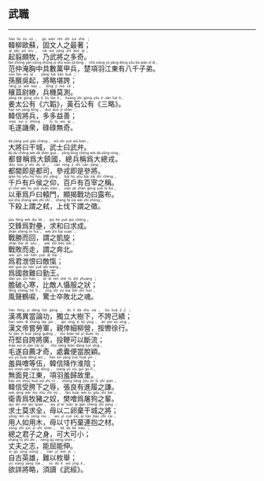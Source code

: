 ## 武職
---
<div>

<p>
<ruby><rb> 韓柳歐蘇，固文人之最著； </rb> <rt>hán  liǔ  ōu  sū ， gù  wén  rén  zhī  zuì  zhe ；</rt></ruby><BR>
<ruby><rb> 起翦頗牧，乃武將之多奇。 </rb> <rt>qǐ  jiǎn  pō  mù ， nǎi  wǔ  jiāng  zhī  duō  qí 。</rt></ruby><BR>
<ruby><rb> 范仲淹胸中具數萬甲兵，楚項羽江東有八千子弟。 </rb> <rt>fàn  zhòng  yān  xiōng  zhōng  jù  shù  wàn  jiǎ  bīng ， chǔ  xiàng  yǔ  jiāng  dōng  yǒu  bā  qiān  zǐ  dì 。</rt></ruby><BR>
<ruby><rb> 孫臏吳起，將略堪誇； </rb> <rt>sūn  bìn  wú  qǐ ， jiāng  lüè  kān  kuā ；</rt></ruby><BR>
<ruby><rb> 穰苴尉繚，兵機莫測。 </rb> <rt>ráng  jū  wèi  liáo ， bīng  jī  mò  cè 。</rt></ruby><BR>
<ruby><rb> 姜太公有《六韜》，黃石公有《三略》。 </rb> <rt>jiāng  tài  gōng  yǒu 《 liù  tāo 》， huáng  shí  gōng  yǒu 《 sān  lüè 》。</rt></ruby><BR>
<ruby><rb> 韓信將兵，多多益善； </rb> <rt>hán  xìn  jiāng  bīng ， duō  duō  yì  shàn ；</rt></ruby><BR>
<ruby><rb> 毛遂譏衆，碌碌無奇。 </rb> <rt>máo  suì  jī  zhòng ， lù  lù  wú  qí 。</rt></ruby><BR></P>

<p>
<ruby><rb> 大將曰干城，武士曰武弁。 </rb> <rt>dà  jiāng  yuē  gān  chéng ， wǔ  shì  yuē  wǔ  biàn 。</rt></ruby><BR>
<ruby><rb> 都督稱爲大鎮國，總兵稱爲大總戎。 </rb> <rt>dū  du  chēng  wèi  dà  zhèn  guó ， zǒng  bīng  chēng  wèi  dà  zǒng  róng 。</rt></ruby><BR>
<ruby><rb> 都閫即是都司，參戎即是參將。 </rb> <rt>dōu  kǔn  jí  shì  dū  sī ， cān  róng  jí  shì  cān  jiāng 。</rt></ruby><BR>
<ruby><rb> 千戶有戶侯之仰，百戶有百宰之稱。 </rb> <rt>qiān  hù  yǒu  hù  hóu  zhī  yǎng ， bǎi  hù  yǒu  bǎi  zǎi  zhī  chēng 。</rt></ruby><BR>
<ruby><rb> 以車爲戶曰轅門，顯揭戰功曰露布。 </rb> <rt>yǐ  chē  wèi  hù  yuē  yuán  mén ， xiǎn  jiē  zhàn  gōng  yuē  lù  bù 。</rt></ruby><BR>
<ruby><rb> 下殺上謂之弒，上伐下謂之徵。 </rb> <rt>xià  shā  shàng  wèi  zhī  shì ， shàng  fá  xià  wèi  zhī  zhēng 。</rt></ruby><BR></P>

<p>
<ruby><rb> 交鋒爲對壘，求和曰求成。 </rb> <rt>jiāo  fēng  wèi  duì  lěi ， qiú  hé  yuē  qiú  chéng 。</rt></ruby><BR>
<ruby><rb> 戰勝而回，謂之凱旋； </rb> <rt>zhàn  shèng  ér  huí ， wèi  zhī  kǎi  xuán ；</rt></ruby><BR>
<ruby><rb> 戰敗而走，謂之奔北。 </rb> <rt>zhàn  bài  ér  zǒu ， wèi  zhī  bēn  běi 。</rt></ruby><BR>
<ruby><rb> 爲君泄恨曰敵愾； </rb> <rt>wèi  jūn  xiè  hèn  yuē  dí  kài ；</rt></ruby><BR>
<ruby><rb> 爲國救難曰勤王。 </rb> <rt>wèi  guó  jiù  nán  yuē  qín  wáng 。</rt></ruby><BR>
<ruby><rb> 膽破心寒，比敵人懾服之狀； </rb> <rt>dǎn  pò  xīn  hán ， bǐ  dí  rén  shè  fú  zhī  zhuàng ；</rt></ruby><BR>
<ruby><rb> 風聲鶴唳，驚士卒敗北之魂。 </rb> <rt>fēng  shēng  hè  lì ， jīng  shì  zú  bài  běi  zhī  hún 。</rt></ruby><BR></P>

<p>
<ruby><rb> 漢馮異當論功，獨立大樹下，不誇己績； </rb> <rt>hàn  féng  yì  dāng  lùn  gōng ， dú  lì  dà  shù  xià ， bù  kuā  jǐ  jī ；</rt></ruby><BR>
<ruby><rb> 漢文帝嘗勞軍，親倖細柳營，按轡徐行。 </rb> <rt>hàn  wén  dì  cháng  láo  jūn ， qīn  xìng  xì  liǔ  yíng ， àn  pèi  xú  xíng 。</rt></ruby><BR>
<ruby><rb> 苻堅自誇將廣，投鞭可以斷流； </rb> <rt>fú  jiān  zì  kuā  jiāng  guǎng ， tóu  biān  kě  yǐ  duàn  liú ；</rt></ruby><BR>
<ruby><rb> 毛遂自薦才奇，處囊便當脫穎。 </rb> <rt>máo  suì  zì  jiàn  cái  qí ， chù  náng  biàn  dāng  tuō  yǐng 。</rt></ruby><BR>
<ruby><rb> 羞與噲等伍，韓信降作淮陰； </rb> <rt>xiū  yǔ  kuài  děng  wǔ ， hán  xìn  jiàng  zuò  huái  yīn ；</rt></ruby><BR>
<ruby><rb> 無面見江東，項羽羞歸故里。 </rb> <rt>wú  miàn  jiàn  jiāng  dōng ， xiàng  yǔ  xiū  guī  gù  lǐ 。</rt></ruby><BR>
<ruby><rb> 韓信受胯下之辱，張良有進履之謙。 </rb> <rt>hán  xìn  shòu  kuà  xià  zhī  rǔ ， zhāng  liáng  yǒu  jìn  lǚ  zhī  qiān 。</rt></ruby><BR>
<ruby><rb> 衛青爲牧豬之奴，樊噲爲屠狗之輩。 </rb> <rt>wèi  qīng  wèi  mù  zhū  zhī  nú ， fán  kuài  wèi  tú  gǒu  zhī  bèi 。</rt></ruby><BR>
<ruby><rb> 求士莫求全，毋以二卵棄干城之將； </rb> <rt>qiú  shì  mò  qiú  quán ， wú  yǐ  èr  luǎn  qì  gān  chéng  zhī  jiāng ；</rt></ruby><BR>
<ruby><rb> 用人如用木，毋以寸朽棄連抱之材。 </rb> <rt>yòng  rén  rú  yòng  mù ， wú  yǐ  cùn  xiǔ  qì  lián  bào  zhī  cái 。</rt></ruby><BR>
<ruby><rb> 總之君子之身，可大可小； </rb> <rt>zǒng  zhī  jūn  zǐ  zhī  shēn ， kě  dà  kě  xiǎo ；</rt></ruby><BR>
<ruby><rb> 丈夫之志，能屈能伸。 </rb> <rt>zhàng  fū  zhī  zhì ， néng  qū  néng  shēn 。</rt></ruby><BR>
<ruby><rb> 自古英雄，難以枚舉； </rb> <rt>zì  gǔ  yīng  xióng ， nán  yǐ  méi  jǔ ；</rt></ruby><BR>
<ruby><rb> 欲詳將略，須讀《武經》。 </rb> <rt>yù  xiáng  jiāng  lüè ， xū  dú 《 wǔ  jīng 》。</rt></ruby><BR></P>

</div>
